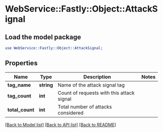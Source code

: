 # WebService::Fastly::Object::AttackSignal

## Load the model package
```perl
use WebService::Fastly::Object::AttackSignal;
```

## Properties
Name | Type | Description | Notes
------------ | ------------- | ------------- | -------------
**tag_name** | **string** | Name of the attack signal tag | 
**tag_count** | **int** | Count of requests with this attack signal | 
**total_count** | **int** | Total number of attacks considered | 

[[Back to Model list]](../README.md#documentation-for-models) [[Back to API list]](../README.md#documentation-for-api-endpoints) [[Back to README]](../README.md)


